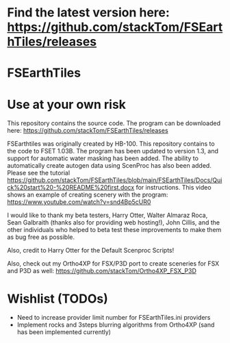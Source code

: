 # Find the latest version here: https://github.com/stackTom/FSEarthTiles/releases

# FSEarthTiles

# Use at your own risk

This repository contains the source code. The program can be downloaded here: https://github.com/stackTom/FSEarthTiles/releases

FSEarthtiles was originally created by HB-100. This repository contains to the code to FSET 1.03B. The program has been updated to version 1.3, and support for automatic water masking has been added. The ability to automatically create autogen data using ScenProc has also been added. Please see the tutorial https://github.com/stackTom/FSEarthTiles/blob/main/FSEarthTiles/Docs/Quick%20start%20-%20README%20first.docx for instructions. This video shows an example of creating scenery with the program: https://www.youtube.com/watch?v=snd4Bp5cUR0

I would like to thank my beta testers, Harry Otter, Walter Almaraz Roca, Sean Galbraith (thanks also for providing web hosting!), John Cillis, and the other individuals who helped to beta test these improvements to make them as bug free as possible.

Also, credit to Harry Otter for the Default Scenproc Scripts!

Also, check out my Ortho4XP for FSX/P3D port to create sceneries for FSX and P3D as well: https://github.com/stackTom/Ortho4XP_FSX_P3D

# Wishlist (TODOs)
* Need to increase provider limit number for FSEarthTiles.ini providers
* Implement rocks and 3steps blurring algorithms from Ortho4XP (sand has been implemented currently)